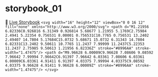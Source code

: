 # storybook_01

🚀 [Live Storybook](https://6346c29f12cb3212588eb719-kysdmcdpcq.chromatic.com/?path=/story/card01--regular)
`<svg width="16" height="12" viewBox="0 0 16 12" fill="none" xmlns="http://www.w3.org/2000/svg">
<path d="M1.21956 6.82336C0.926816 6.31349 0.926814 5.68677 1.21955 5.1769C2.75984 2.4941 5.22354 0.756531 8.00001 0.756531C10.7765 0.756531 13.2402 2.49407 14.7804 5.17684C15.0732 5.68671 15.0732 6.31343 14.7804 6.82331C13.2402 9.50611 10.7765 11.2437 7.99999 11.2437C5.22353 11.2437 2.75985 9.50613 1.21956 6.82336Z" stroke="#8996AA" stroke-width="1.47475"/>
<path d="M9.96628 6.00009C9.96628 7.08606 9.08592 7.96642 7.99994 7.96642C6.91397 7.96642 6.03361 7.08606 6.03361 6.00009C6.03361 4.91411 6.91397 4.03375 7.99994 4.03375C9.08592 4.03375 9.96628 4.91411 9.96628 6.00009Z" stroke="#8996AA" stroke-width="1.47475"/>
</svg>`
